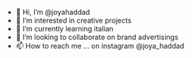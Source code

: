 - 👋 Hi, I’m @joyahaddad
- 👀 I’m interested in creative projects
- 🌱 I’m currently learning italian 
- 💞️ I’m looking to collaborate on brand advertisings
- 📫 How to reach me ... on instagram @joya_haddad

<!---
joyahaddad/joyahaddad is a ✨ special ✨ repository because its `README.md` (this file) appears on your GitHub profile.
You can click the Preview link to take a look at your changes.
--->
